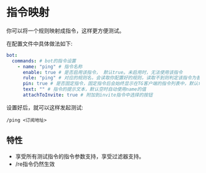 # 指令映射

你可以将一个规则映射成指令，这样更方便测试。

在配置文件中具体做法如下:

```yaml
bot:
  commands: # bot的指令设置
    - name: "ping" # 指令名称
      enable: true # 是否启用该指令， 默认true。未启用时，无法使用该指令
      rule: "ping" # 对应的规则名，会读取你配置好的规则，读取不到则判定该指令为普通指令，而非测试指令。普通指令相当于 /help /version 这些，等于仅修改描述文本，而无实际测试功能
      pin: true # 是否固定指令，固定指令后会始终显示在TG客户端的指令列表中，默认false
      text: "" # 指令的提示文本，默认空时自动使用name的值
      attachToInvite: true # 附加到invite指令中选择的按钮
```

设置好后，就可以这样发起测试:

```
/ping <订阅地址>
```

## 特性

* 享受所有测试指令的指令参数支持，享受过滤器支持。
* /re指令仍然生效

